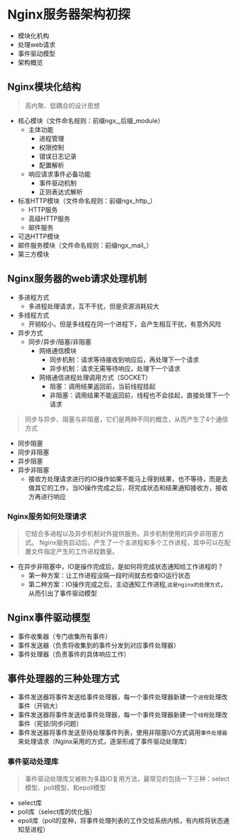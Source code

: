# Nginx服务器架构初探
+ 模块化机构
+ 处理web请求
+ 事件驱动模型
+ 架构概览

## Nginx模块化结构
> 高内聚、低耦合的设计思想
+ 核心模块（文件命名规则：前缀ngx_,后缀_module）
    + 主体功能
        + 进程管理
        + 权限控制
        + 错误日志记录
        + 配置解析
    + 响应请求事件必备功能
        + 事件驱动机制
        + 正则表达式解析
+ 标准HTTP模块（文件命名规则：前缀ngx_http_）
    + HTTP服务
    + 高级HTTP服务
    + 邮件服务
+ 可选HTTP模块
+ 邮件服务模块（文件命名规则：前缀ngx_mail_）
+ 第三方模块

## Nginx服务器的web请求处理机制
+ 多进程方式
    + 多进程处理请求，互不干扰，但是资源消耗较大
+ 多线程方式
    + 开销较小，但是多线程在同一个进程下，会产生相互干扰，有意外风险
+ 异步方式
    + 同步/异步/阻塞/非阻塞
        + 网络通信模块
            + 同步机制：请求等待接收到响应后，再处理下一个请求
            + 异步机制：请求无需等待响应，处理下一个请求
        + 网络通信进程处理调用方式（SOCKET）
            + 阻塞：调用结果返回前，当前线程挂起
            + 非阻塞：调用结果不能返回前，线程也不会挂起，直接处理下一个请求
> 同步与异步、阻塞与非阻塞，它们是两种不同的概念，从而产生了4个通信方式
+ 同步阻塞
+ 同步非阻塞
+ 异步阻塞
+ 异步非阻塞
    + 接收方处理请求进行的IO操作如果不能马上得到结果，也不等待，而是去做其它的工作，当IO操作完成之后，将完成状态和结果通知接收方，接收方再进行响应

### Nginx服务如何处理请求
> 它结合多进程以及异步机制对外提供服务。异步机制使用的异步非阻塞方式。
> Nginx服务启动后，产生了一个主进程和多个工作进程，其中可以在配置文件指定产生的工作进程数量。
+ 在异步非阻塞中，IO是操作完成后，是如何将完成状态通知给工作进程的？
    + 第一种方案：让工作进程没隔一段时间就去检查IO运行状态
    + 第二种方案：IO操作完成之后，主动通知工作进程,`这是nginx的处理方式`，从而引出了事件驱动模型

## Nginx事件驱动模型
+ 事件收集器（专门收集所有事件）
+ 事件发送器（负责将收集到的事件分发到对应事件处理器）
+ 事件处理器（负责事件的具体响应工作）
## 事件处理器的三种处理方式
+ 事件发送器将事件发送给事件处理器，每一个事件处理器新建一个`进程`处理改事件（开销大）
+ 事件发送器将事件发送给事件处理器，每一个事件处理器新建一个`线程`处理改事件（死锁/同步问题）
+ 事件发送器将事件发送至待处理事件列表，使用非阻塞I/O方式调用`事件处理器`来处理请求（Nginx采用的方式，逐渐形成了事件驱动处理库）

### 事件驱动处理库
> 事件驱动处理库又被称为多路IO复用方法，最常见的包括一下三种：select模型、poll模型、和epoll模型

+ select库
+ poll库（select库的优化版）
+ epoll库（poll的变种，将事件处理列表的工作交给系统内核，有内核将状态通知至进程）

    
  






